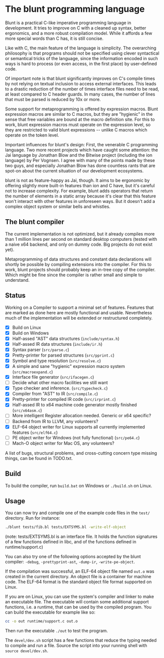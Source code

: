 The blunt programming language
==============================

Blunt is a practical C-like imperative programming language in development.  It
tries to improve on C with a cleaned up syntax, better ergonomics, and a more
robust compilation model. While it affords a few more special words than C has,
it is still concise.

Like with C, the main feature of the language is simplicity. The overarching
philosophy is that programs should not be specified using clever syntactical or
semantical tricks of the language, since the information encoded in such ways
is hard to process (or even access, in the first place) by user-defined code.

Of important note is that blunt significantly improves on C's compile times by
not relying on textual inclusion to access external interfaces. This leads to a
drastic reduction of the number of times interface files need to be read, at
least compared to C header guards. In many cases, the number of lines that must
be parsed is reduced by 10x or more.

Some support for metaprogramming is offered by expression macros. Blunt
expression macros are similar to C macros, but they are "hygienic" in the sense
that free variables are bound at the macro definition site. For this to work,
blunt expression macros must operate on the expression level, so they are
restricted to valid blunt expressions -- unlike C macros which operate on the
token level.

Important influences for blunt's design: First, the venerable C programming
language. Two more recent projects which have caught some attention: the Jai
language by Jonathan Blow and the Bitwise project (including the ion language)
by Per Vognsen. I agree with many of the points made by these two guys, and
especially Jonathan Blow has done countless rants that are spot-on about the
current situation of our development ecosystems.

blunt is not as feature-happy as Jai, though. It aims to be ergonomic by
offering slightly more built-in features than ion and C have, but it's careful
not to increase complexity. For example, blunt adds operators that return the
number of elements in a static array because it's clear that this feature won't
interact with other features in unforeseen ways. But it doesn't add a complex
object system or similar bells and whistles.


The blunt compiler
------------------

The current implementation is not optimized, but it already compiles more than
1 million lines per second on standard desktop computers (tested with a naive
x64 backend, and only on dummy code. Big projects do not exist yet).

Metaprogramming of data structures and constant data declarations will shortly
be possible by compiling extensions into the compiler. For this to work, blunt
projects should probably keep an in-tree copy of the compiler. Which might be
fine since the compiler is rather small and simple to understand.

Status
------

Working on a Compiler to support a minimal set of features. Features that are
marked as done here are mostly functional and usable. Nevertheless much of the
implementation will be extended or restructured completely.

- [x] Build on Linux
- [x] Build on Windows
- [x] Half-assed "AST" data structures (`include/syntax.h`)
- [x] Half-assed IR data structures (`include/ir.h`)
- [x] Syntax parser (`src/parse.c`)
- [x] Pretty-printer for parsed structures (`src/pprint.c`)
- [x] Symbol and type resolution (`src/resolve.c`)
- [x] A simple and sane "hygienic" expression macro system (`src/macroexpand.c`)
- [x] Interface file generator (`src/ifacegen.c`)
- [ ] Decide what other macro facilities we still want
- [x] Type checker and inference. (`src/typecheck.c`)
- [x] Compiler from "AST" to IR (`src/compile.c`)
- [x] Pretty-printer for compiled IR code (`src/irprint.c`)
- [x] Half-assed IR to x64 machine code generator mostly finished (`src/x64asm.c`)
- [ ] More intelligent Register allocation needed. Generic or x64 specific?
- [ ] Backend from IR to LLVM, any volunteers?
- [x] ELF-64 object writer for Linux supports all currently implemented features (`src/elf64.c`)
- [ ] PE object writer for Windows (not fully functional) (`src/pe64.c`)
- [ ] Mach-O object writer for Mac OS, any volunteers?

A list of bugs, structural problems, and cross-cutting concern type missing
things, can be found in TODO.txt.

Build
-----

To build the compiler, run `build.bat` on Windows or `./build.sh` on Linux.

Usage
-----

You can now try and compile one of the example code files in the `test/`
directory. Run for instance:

```sh
./blunt tests/fib.bl tests/EXTSYMS.bl -write-elf-object
```

(note: tests/EXTSYMS.bl is an interface file. It holds the function signatures
of a few functions defined in libc, and of the functions defined in
runtime/support.c)

You can also try one of the following options accepted by the blunt compiler:
`-debug`, `-prettyprint-ast`, `-dump-ir`, `-write-pe-object`.

If the compilation was successful, an ELF-64 object file named `out.o` was
created in the current directory. An object file is a container for machine
code. The ELF-64 format is the standard object file format supported on Linux.

If you are on Linux, you can use the system's compiler and linker to make an
executable file. The executable will contain some additional support functions,
i.e. a runtime, that can be used by the compiled program. You can build the
executable for example like so:

```sh
cc -o out runtime/support.c out.o
```

Then run the executable `./out` to test the program.

The `devel/dev.sh` script has a few functions that reduce the typing needed to
compile and run a file. Source the script into your running shell with `source
devel/dev.sh`.
